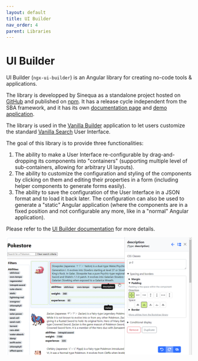 ```yaml
---
layout: default
title: UI Builder
nav_order: 4
parent: Libraries
---
```


# UI Builder

UI Builder (`ngx-ui-builder`) is an Angular library for creating no-code tools & applications.

The library is developped by Sinequa as a standalone project hosted on [GitHub](https://github.com/sinequa/ngx-ui-builder) and published on [npm](https://www.npmjs.com/package/@sinequa/ngx-ui-builder). It has a release cycle independent from the SBA framework, and it has its own [documentation page](https://sinequa.github.io/ngx-ui-builder/) and [demo application](https://sinequa.github.io/ngx-ui-builder/demo/).

The library is used in the [Vanilla Builder](../apps/5-vanilla-builder.md) application to let users customize the standard [Vanilla Search](../apps/2-vanilla-search.md) User Interface.

The goal of this library is to provide three functionalities:

1. The ability to make a User Interface re-configurable by drag-and-dropping its components into "containers" (supporting multiple level of sub-containers, allowing for arbitrary UI layouts).
2. The ability to customize the configuration and styling of the components by clicking on them and editing their properties in a form (including helper components to generate forms easily).
3. The ability to save the configuration of the User Interface in a JSON format and to load it back later. The configuration can also be used to generate a "static" Angular application (where the components are in a fixed position and not configurable any more, like in a "normal" Angular application).

Please refer to the [UI Builder documentation](https://sinequa.github.io/ngx-ui-builder/) for more details.

![UI Builder demo app](../assets/apps/ngx-ui-builder.png)
